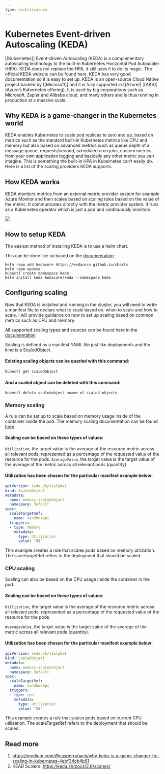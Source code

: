 ```yaml
---
type: architecuture
---
```

# Kubernetes Event-driven Autoscaling (KEDA)

[[Kubernetes]] Event-driven Autoscaling (KEDA) is a complementary autoscaling technology to the built-in Kubernetes Horizontal Pod Autoscaler (HPA). KEDA does not replace the HPA, it still uses it to do its magic.
The official KEDA website can be found here. KEDA has very good documentation so it is easy to set up. KEDA is an open-source Cloud Native project backed by [[Microsoft]] and it is fully supported in [[Azure]] [[AKS]] (Azure’s Kubernetes offering). It is used by big corporations such as Microsoft, Zapier and Alibaba cloud, and many others and is thus running in production at a massive scale.

## Why KEDA is a game-changer in the Kubernetes world

KEDA enables Kubernetes to scale pod replicas to zero and up, based on metrics such as the standard built-in Kubernetes metrics like CPU and memory but also based on advanced metrics such as queue depth of a message queue, requests/second, scheduled cron jobs, custom metrics from your own application logging and basically any other metric you can imagine. This is something the built-in HPA in Kubernetes can’t easily do. Here is a list of the scaling providers KEDA supports.

## How KEDA works

KEDA monitors metrics from an external metric provider system for example Azure Monitor and then scales based on scaling rules based on the value of the metric. It communicates directly with the metric provider system. It runs as a Kubernetes operator which is just a pod and continuously monitors.

![](https://miro.medium.com/max/1400/1*7t48ne8KZabS6BWMTgSatQ.png)

## How to setup KEDA

The easiest method of installing KEDA is to use a helm chart.

This can be done like so based on the [documentation](https://keda.sh/docs/2.6/deploy/):

```shell
helm repo add kedacore https://kedacore.github.io/charts
helm repo update
kubectl create namespace keda
helm install keda kedacore/keda --namespace keda
```

## Configuring scaling

Now that KEDA is installed and running in the cluster, you will need to write a manifest file to declare what to scale based on, when to scale and how to scale. I will provide guidance on how to set up scaling based on common metrics such as CPU and memory.

All supported scaling types and sources can be found here in the [documentation](https://keda.sh/docs/2.6/scalers/)

Scaling is defined as a manifest YAML file just like deployments and the kind is a ScaledObject.

#### Existing scaling objects can be queried with this command:

```shell
kubectl get scaledobject
```

#### And a scaled object can be deleted with this command:

```shell
kubectl delete scaledobject <name of scaled object>
```

### Memory scaling

A rule can be set up to scale based on memory usage inside of the container inside the pod.
The memory scaling documentation can be found [here](https://keda.sh/docs/2.6/scalers/memory/)

#### Scaling can be based on these types of values:

`Utilization`, the target value is the average of the resource metric across all relevant pods, represented as a percentage of the requested value of the resource for the pods.
`AverageValue`, the target value is the target value of the average of the metric across all relevant pods (quantity).

#### Utilization has been chosen for the particular manifest example below:

```yaml
apiVersion: keda.sh/v1alpha1
kind: ScaledObject
metadata:
  name: memory-scaledobject
  namespace: default
spec:
  scaleTargetRef:
    name: sandboxapi
  triggers:
  - type: memory
    metadata:
      type: Utilization
      value: "50"
```

This example creates a rule that scales pods based on memory utilization.
The scaleTargetRef refers to the deployment that should be scaled.

### CPU scaling

Scaling can also be based on the CPU usage inside the container in the pod.

#### Scaling can be based on these types of values:

`Utilization`, the target value is the average of the resource metric across all relevant pods, represented as a percentage of the requested value of the resource for the pods.

`AverageValue`, the target value is the target value of the average of the metric across all relevant pods (quantity).

#### Utilization has been chosen for the particular manifest example below:

```yaml
apiVersion: keda.sh/v1alpha1
kind: ScaledObject
metadata:
  name: memory-scaledobject
  namespace: default
spec:
  scaleTargetRef:
    name: sandboxapi
  triggers:
  - type: cpu
    metadata:
      type: Utilization
      value: "50"
```

This example creates a rule that scales pods based on current CPU utilization.
The scaleTargetRef refers to the deployment that should be scaled.

## Read more

1. https://medium.com/@casperrubaek/why-keda-is-a-game-changer-for-scaling-in-kubernetes-4ebf34cb4b61
2. KEAD Scalers: https://keda.sh/docs/2.6/scalers/